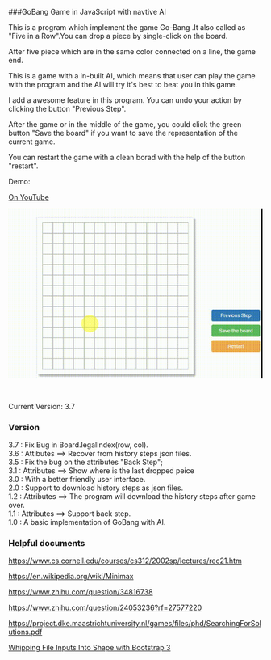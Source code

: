 ###GoBang Game in JavaScript with navtive AI

This is a program which implement the game Go-Bang .It also called as "Five in a Row".You can drop a piece by single-click on the board.

After five piece which are in the same color connected on a line, the game end.

This is a game with a in-built AI, which means that user can play the game 
with the program and the AI will try it's best to beat you in this game.

I add a awesome feature in this program. You can undo your action by clicking the button "Previous Step".

After the game or in the middle of the game, you could click the green button "Save the board" if you want to save the representation of the current game.

You can restart the game with a clean borad with the help of the button "restart".

Demo:

[On YouTube](https://www.youtube.com/watch?v=6JA6wZletX4)

![images](./img/demo.gif)

<br>

Current Version: 3.7

### Version

3.7 : Fix Bug in Board.legalIndex(row, col).  
3.6 : Attibutes  ==> Recover from history steps json files.  
3.5 : Fix the bug on the attributes "Back Step";  
3.1 : Attributes ==> Show where is the last dropped peice  
3.0 : With a better friendly user interface.  
2.0 : Support to download history steps as json files.  
1.2 : Attributes ==> The program will download the history steps after game over.  
1.1 : Attributes ==> Support back step.  
1.0 : A basic implementation of GoBang with AI.  


### Helpful documents

https://www.cs.cornell.edu/courses/cs312/2002sp/lectures/rec21.htm  

https://en.wikipedia.org/wiki/Minimax  

https://www.zhihu.com/question/34816738  

https://www.zhihu.com/question/24053236?rf=27577220  

https://project.dke.maastrichtuniversity.nl/games/files/phd/SearchingForSolutions.pdf  

[Whipping File Inputs Into Shape with Bootstrap 3](https://www.abeautifulsite.net/whipping-file-inputs-into-shape-with-bootstrap-3)